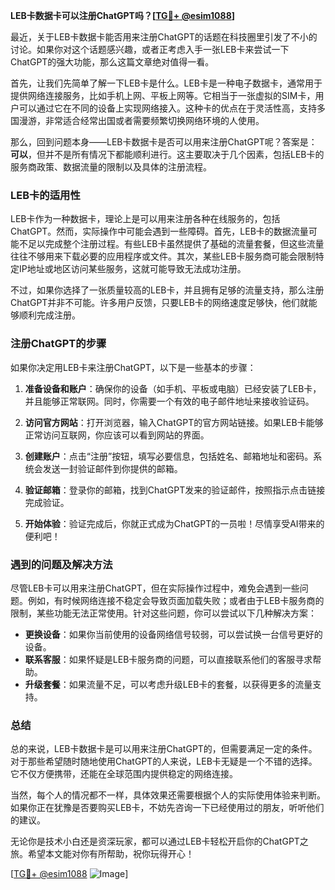 **LEB卡数据卡可以注册ChatGPT吗？[[TG💪+ @esim1088](https://t.me/s/esim1088)]**

最近，关于LEB卡数据卡能否用来注册ChatGPT的话题在科技圈里引发了不小的讨论。如果你对这个话题感兴趣，或者正考虑入手一张LEB卡来尝试一下ChatGPT的强大功能，那么这篇文章绝对值得一看。

首先，让我们先简单了解一下LEB卡是什么。LEB卡是一种电子数据卡，通常用于提供网络连接服务，比如手机上网、平板上网等。它相当于一张虚拟的SIM卡，用户可以通过它在不同的设备上实现网络接入。这种卡的优点在于灵活性高，支持多国漫游，非常适合经常出国或者需要频繁切换网络环境的人使用。

那么，回到问题本身——LEB卡数据卡是否可以用来注册ChatGPT呢？答案是：**可以**，但并不是所有情况下都能顺利进行。这主要取决于几个因素，包括LEB卡的服务商政策、数据流量的限制以及具体的注册流程。

### LEB卡的适用性

LEB卡作为一种数据卡，理论上是可以用来注册各种在线服务的，包括ChatGPT。然而，实际操作中可能会遇到一些障碍。首先，LEB卡的数据流量可能不足以完成整个注册过程。有些LEB卡虽然提供了基础的流量套餐，但这些流量往往不够用来下载必要的应用程序或文件。其次，某些LEB卡服务商可能会限制特定IP地址或地区访问某些服务，这就可能导致无法成功注册。

不过，如果你选择了一张质量较高的LEB卡，并且拥有足够的流量支持，那么注册ChatGPT并非不可能。许多用户反馈，只要LEB卡的网络速度足够快，他们就能够顺利完成注册。

### 注册ChatGPT的步骤

如果你决定用LEB卡来注册ChatGPT，以下是一些基本的步骤：

1. **准备设备和账户**：确保你的设备（如手机、平板或电脑）已经安装了LEB卡，并且能够正常联网。同时，你需要一个有效的电子邮件地址来接收验证码。

2. **访问官方网站**：打开浏览器，输入ChatGPT的官方网站链接。如果LEB卡能够正常访问互联网，你应该可以看到网站的界面。

3. **创建账户**：点击“注册”按钮，填写必要信息，包括姓名、邮箱地址和密码。系统会发送一封验证邮件到你提供的邮箱。

4. **验证邮箱**：登录你的邮箱，找到ChatGPT发来的验证邮件，按照指示点击链接完成验证。

5. **开始体验**：验证完成后，你就正式成为ChatGPT的一员啦！尽情享受AI带来的便利吧！

### 遇到的问题及解决方法

尽管LEB卡可以用来注册ChatGPT，但在实际操作过程中，难免会遇到一些问题。例如，有时候网络连接不稳定会导致页面加载失败；或者由于LEB卡服务商的限制，某些功能无法正常使用。针对这些问题，你可以尝试以下几种解决方案：

- **更换设备**：如果你当前使用的设备网络信号较弱，可以尝试换一台信号更好的设备。
- **联系客服**：如果怀疑是LEB卡服务商的问题，可以直接联系他们的客服寻求帮助。
- **升级套餐**：如果流量不足，可以考虑升级LEB卡的套餐，以获得更多的流量支持。

### 总结

总的来说，LEB卡数据卡是可以用来注册ChatGPT的，但需要满足一定的条件。对于那些希望随时随地使用ChatGPT的人来说，LEB卡无疑是一个不错的选择。它不仅方便携带，还能在全球范围内提供稳定的网络连接。

当然，每个人的情况都不一样，具体效果还需要根据个人的实际使用体验来判断。如果你正在犹豫是否要购买LEB卡，不妨先咨询一下已经使用过的朋友，听听他们的建议。

无论你是技术小白还是资深玩家，都可以通过LEB卡轻松开启你的ChatGPT之旅。希望本文能对你有所帮助，祝你玩得开心！

[[TG💪+ @esim1088](https://t.me/s/esim1088) ![Image](https://i.postimg.cc/4NQfJmqS/Snipaste-2025-05-13-00-14-12.png)]